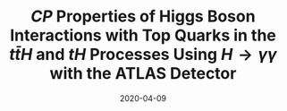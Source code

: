 ---
title: "$CP$ Properties of Higgs Boson Interactions with Top Quarks in the $t\\bar{t}H$ and $tH$ Processes Using $H \\rightarrow \\gamma\\gamma$ with the ATLAS Detector"
date: 2020-04-09
venue: Phys. Rev. Lett. 125 (2020) 061802
link: https://doi.org/10.1103/PhysRevLett.125.061802
inspire_id: 1790698
authors: ATLAS Collaboration
bibtex: '@article{ATLAS:2020ior,\n archiveprefix = {arXiv},\n author = {},\n collaboration = {ATLAS},\n doi = {10.1103/PhysRevLett.125.061802},\n eprint = {2004.04545},\n journal = {Phys. Rev. Lett.},\n number = {6},\n pages = {061802},\n primaryclass = {hep-ex},\n reportnumber = {CERN-EP-2020-046},\n title = {{$CP$ Properties of Higgs Boson Interactions with Top Quarks in the $t\\bar{t}H$ and $tH$ Processes Using $H \\rightarrow \\gamma\\gamma$ with the ATLAS Detector}},\n volume = {125},\n year = {2020}\n}\n'
---